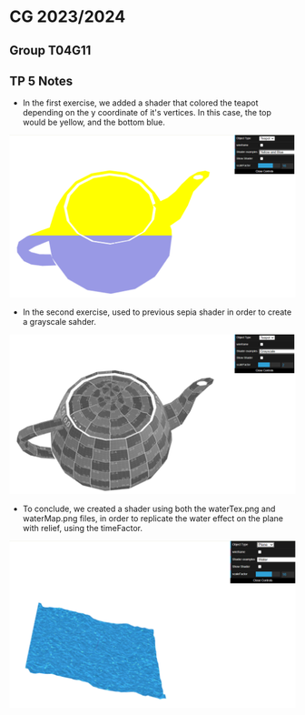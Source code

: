 # CG 2023/2024

## Group T04G11

## TP 5 Notes

- In the first exercise, we added a shader that colored the teapot depending on the y coordinate of it's vertices. In this case, the top would be yellow, and the bottom blue.

![Screenshot 1](screenshots/cg-t04g11-tp5-1.png) 

- In the second exercise, used to previous sepia shader in order to create a grayscale sahder.

![Screenshot 2](screenshots/cg-t04g11-tp5-2.png) 

- To conclude, we created a shader using both the waterTex.png and waterMap.png files, in order to replicate the water effect on the plane with relief, using the timeFactor.

![Screenshot 3](screenshots/cg-t04g11-tp5-3.png) 